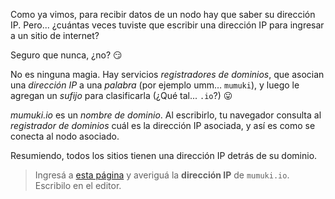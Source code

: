 Como ya vimos, para recibir datos de un nodo hay que saber su dirección IP. Pero... ¿cuántas veces tuviste que escribir una dirección IP para ingresar a un sitio de internet?

Seguro que nunca, ¿no? :smirk:

No es ninguna magia. Hay servicios _registradores de dominios_, que asocian una _dirección IP_ a una _palabra_ (por ejemplo umm… `mumuki`), y luego le agregan un _sufijo_ para clasificarla (¿Qué tal... `.io`?) :stuck_out_tongue:

_mumuki.io_ es un _nombre de dominio_. Al escribirlo, tu navegador consulta al _registrador de dominios_ cuál es la dirección IP asociada, y así es como se conecta al nodo asociado. 

Resumiendo, todos los sitios tienen una dirección IP detrás de su dominio. 

> Ingresá a [esta página](http://www.mon-ip.com/direccion-ip-sitio.php) y averiguá la **dirección IP** de `mumuki.io`.
Escribilo en el editor.
